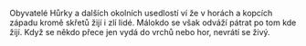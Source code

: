 Obyvatelé Hůrky a dalších okolních usedlostí ví že v horách a kopcích západu kromě skřetů žijí i zlí lidé. Málokdo se však odváží pátrat po tom kde žijí. Když se někdo přece jen vydá do vrchů nebo hor, nevrátí se živý.